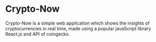 # Crypto-Now
Crypto-Now is a simple web application which shows the insights of cryptocurrencies in real time, made using a popular javaScript library React.js and API of coingecko.
